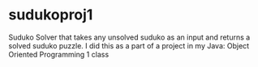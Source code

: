 # sudukoproj1
Suduko Solver that takes any unsolved suduko as an input and returns a solved suduko puzzle. I did this as a part of a project in my Java: Object Oriented Programming 1 class 
